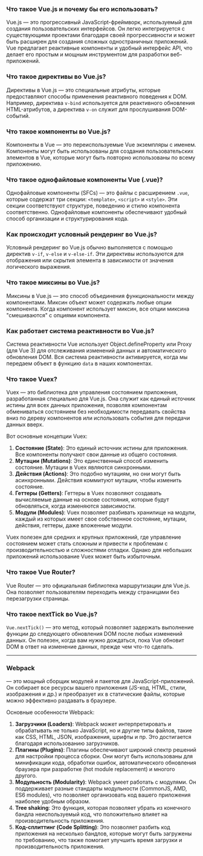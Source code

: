 ### **Что такое Vue.js и почему бы его использовать?** 
Vue.js — это прогрессивный JavaScript-фреймворк, используемый для создания пользовательских интерфейсов. Он легко интегрируется с существующими проектами благодаря своей прогрессивности и может быть расширен для создания сложных одностраничных приложений. Vue предлагает реактивные компоненты и удобный интерфейс API, что делает его простым и мощным инструментом для разработки веб-приложений.
### **Что такое директивы во Vue.js?** 
Директивы в Vue.js — это специальные атрибуты, которые предоставляют способы применения реактивного поведения к DOM. Например, директива `v-bind` используется для реактивного обновления HTML-атрибутов, а директива `v-on` служит для прослушивания DOM-событий.
### **Что такое компоненты во Vue.js?** 
Компоненты в Vue — это переиспользуемые Vue экземпляры с именем. Компоненты могут быть использованы для создания пользовательских элементов в Vue, которые могут быть повторно использованы по всему приложению.
### **Что такое однофайловые компоненты Vue (.vue)?** 
Однофайловые компоненты (SFCs) — это файлы с расширением `.vue`, которые содержат три секции: `<template>`, `<script>` и `<style>`. Эти секции соответствуют структуре, поведению и стилю компонента соответственно. Однофайловые компоненты обеспечивают удобный способ организации и структурирования кода.
### **Как происходит условный рендеринг во Vue.js?** 
Условный рендеринг во Vue.js обычно выполняется с помощью директив `v-if`, `v-else` и `v-else-if`. Эти директивы используются для отображения или скрытия элемента в зависимости от значения логического выражения.
### **Что такое миксины во Vue.js?** 
Миксины в Vue.js — это способ объединения функциональности между компонентами. Миксин объект может содержать любые опции компонента. Когда компонент использует миксин, все опции миксина "смешиваются" с опциями компонента.
### **Как работает система реактивности во Vue.js?** 
Система реактивности Vue использует Object.defineProperty или Proxy (для Vue 3) для отслеживания изменений данных и автоматического обновления DOM. Вся система реактивности активируется, когда мы передаем объект в функцию `data` в наших компонентах.
### **Что такое Vuex?** 
Vuex — это библиотека для управления состоянием приложения, разработанная специально для Vue.js. Она служит как единый источник истины для всех данных приложения, позволяя компонентам обмениваться состоянием без необходимости передавать свойства вниз по дереву компонентов или использовать события для передачи данных вверх.

Вот основные концепции Vuex:

1. **Состояние (State)**: Это единый источник истины для приложения. Все компоненты получают свои данные из общего состояния.
2. **Мутации (Mutations)**: Это единственный способ изменить состояние. Мутации в Vuex являются синхронными.
3. **Действия (Actions)**: Это подобно мутациям, но они могут быть асинхронными. Действия коммитуют мутации, чтобы изменить состояние.
4. **Геттеры (Getters)**: Геттеры в Vuex позволяют создавать вычисляемые данные на основе состояния, которые будут обновляться, когда изменяются зависимости.
5. **Модули (Modules)**: Vuex позволяет разбивать хранилище на модули, каждый из которых имеет свое собственное состояние, мутации, действия, геттеры, даже вложенные модули.

Vuex полезен для средних и крупных приложений, где управление состоянием может стать сложным и привести к проблемам с производительностью и сложностями отладки. Однако для небольших приложений использование Vuex может быть избыточным.

### **Что такое Vue Router?** 
Vue Router — это официальная библиотека маршрутизации для Vue.js. Она позволяет пользователям переходить между страницами без перезагрузки страницы.
### **Что такое nextTick во Vue.js?** 
`Vue.nextTick()` — это метод, который позволяет задержать выполнение функции до следующего обновления DOM после любых изменений данных. Он полезен, когда вам нужно дождаться, пока Vue обновит DOM в ответ на изменение данных, прежде чем что-то сделать.
***
### Webpack 
— это мощный сборщик модулей и пакетов для JavaScript-приложений. Он собирает все ресурсы вашего приложения (JS-код, HTML, стили, изображения и др.) и преобразует их в статические файлы, которые можно эффективно раздавать в браузере.

Основные особенности Webpack:

1. **Загрузчики (Loaders)**: Webpack может интерпретировать и обрабатывать не только JavaScript, но и другие типы файлов, такие как CSS, HTML, JSON, изображения, шрифты и пр. Это достигается благодаря использованию загрузчиков.
2. **Плагины (Plugins)**: Плагины обеспечивают широкий спектр решений для настройки процесса сборки. Они могут быть использованы для минификации кода, обработки ошибок, автоматического обновления браузера при разработке (hot module replacement) и многого другого.
3. **Модульность (Modularity)**: Webpack умеет работать с модулями. Он поддерживает разные стандарты модульности (CommonJS, AMD, ES6 modules), что позволяет организовать код вашего приложения наиболее удобным образом.
4. **Tree shaking**: Это функция, которая позволяет убрать из конечного бандла неиспользуемый код, что положительно влияет на производительность приложения.
5. **Код-сплиттинг (Code Splitting)**: Это позволяет разбить код приложения на несколько бандлов, которые могут быть загружены по требованию, что также помогает улучшить время загрузки и производительность приложения.